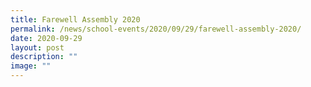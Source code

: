```yaml
---
title: Farewell Assembly 2020
permalink: /news/school-events/2020/09/29/farewell-assembly-2020/
date: 2020-09-29
layout: post
description: ""
image: ""
---
```

